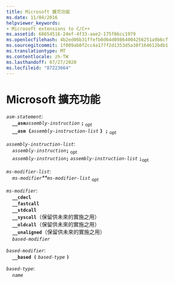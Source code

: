 ```yaml
---
title: Microsoft 擴充功能
ms.date: 11/04/2016
helpviewer_keywords:
- Microsoft extensions to C/C++
ms.assetid: 68654516-24ef-4f33-aae2-175f86cc1979
ms.openlocfilehash: 4b2ed06b31ffefb0d64d09864004256251a9b6cf
ms.sourcegitcommit: 1f009ab0f2cc4a177f2d1353d5a38f164612bdb1
ms.translationtype: MT
ms.contentlocale: zh-TW
ms.lasthandoff: 07/27/2020
ms.locfileid: "87223664"
---
```

# <a name="microsoft-extensions"></a>Microsoft 擴充功能

*`asm-statement`*:<br/>
&nbsp;&nbsp;&nbsp;&nbsp;**`__asm`***`assembly-instruction`* **`;`** <sub>opt</sub><br/>
&nbsp;&nbsp;&nbsp;&nbsp;**`__asm {`***`assembly-instruction-list`* **`} ;`** <sub>opt</sub>  

*`assembly-instruction-list`*:<br/>
&nbsp;&nbsp;&nbsp;&nbsp;*`assembly-instruction`***`;`** <sub>opt</sub> <br/>
&nbsp;&nbsp;&nbsp;&nbsp;*`assembly-instruction`***`;`** *`assembly-instruction-list`* **`;`**<sub>opt</sub>

*`ms-modifier-list`*:<br/>
&nbsp;&nbsp;&nbsp;&nbsp;*`ms-modifier`**`ms-modifier-list`* <sub>opt</sub>

*`ms-modifier`*:<br/>
&nbsp;&nbsp;&nbsp;&nbsp;**`__cdecl`**<br/>
&nbsp;&nbsp;&nbsp;&nbsp;**`__fastcall`**<br/>
&nbsp;&nbsp;&nbsp;&nbsp;**`__stdcall`**<br/>
&nbsp;&nbsp;&nbsp;&nbsp;**`__syscall`**（保留供未來的實施之用）<br/>
&nbsp;&nbsp;&nbsp;&nbsp;**`__oldcall`**（保留供未來的實施之用）<br/>
&nbsp;&nbsp;&nbsp;&nbsp;**`__unaligned`**（保留供未來的實施之用）<br/>
&nbsp;&nbsp;&nbsp;&nbsp;*`based-modifier`*

*`based-modifier`*:<br/>
&nbsp;&nbsp;&nbsp;&nbsp;**`__based (`** *`based-type`* **`)`**

*`based-type`*:<br/>
&nbsp;&nbsp;&nbsp;&nbsp;*`name`*
